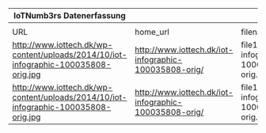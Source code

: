 |IoTNumb3rs Datenerfassung|||||||||||
| ---- | ---- | ---- | ---- | ---- | ---- | ---- | ---- | ---- | ---- | ---- |
||||||||||||
|URL|home_url|filename|device_class|device_count|market_class|market_volume|prognosis_year|publication_year|authorship_class|Dropbox folder|
|http://www.iottech.dk/wp-content/uploads/2014/10/iot-infographic-100035808-orig.jpg|http://www.iottech.dk/iot-infographic-100035808-orig/|file1_iot-infographic-100035808-orig.jpg|cars|8700000|||2010|2011|----------|Pattoho/20181214-1800|
|http://www.iottech.dk/wp-content/uploads/2014/10/iot-infographic-100035808-orig.jpg|http://www.iottech.dk/iot-infographic-100035808-orig/|file1_iot-infographic-100035808-orig.jpg|cars|23600000|||2016|||Pattoho/20181214-1800|
